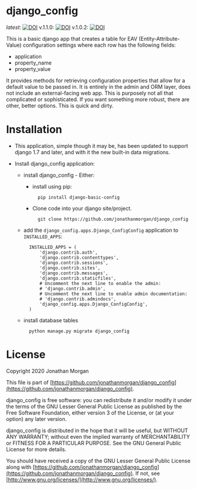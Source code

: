 # django_config

_latest_: [![DOI](https://zenodo.org/badge/DOI/10.5281/zenodo.3523195.svg)](https://doi.org/10.5281/zenodo.3523195)
v.1.1.0: [![DOI](https://zenodo.org/badge/DOI/10.5281/zenodo.5911772.svg)](https://doi.org/10.5281/zenodo.5911772)
v.1.0.2: [![DOI](https://zenodo.org/badge/DOI/10.5281/zenodo.3713192.svg)](https://doi.org/10.5281/zenodo.3713192)


<!-- TOC -->

This is a basic django app that creates a table for EAV (Entity-Attribute-Value) configuration settings where each row has the following fields:

- application
- property_name
- property_value

It provides methods for retrieving configuration properties that allow for a default value to be passed in.  It is entirely in the admin and ORM layer, does not include an external-facing web app.  This is purposely not all that complicated or sophisticated.  If you want something more robust, there are other, better options.  This is quick and dirty.

# Installation

- This application, simple though it may be, has been updated to support django 1.7 and later, and with it the new built-in data migrations.

- Install django\_config application:

    - install django_config - Either:
    
        - install using pip:

                pip install django-basic-config
            
        - Clone code into your django site/project.

                git clone https://github.com/jonathanmorgan/django_config

    - add the `django_config.apps.Django_ConfigConfig` application to `INSTALLED_APPS`:
    
            INSTALLED_APPS = (
                'django.contrib.auth',
                'django.contrib.contenttypes',
                'django.contrib.sessions',
                'django.contrib.sites',
                'django.contrib.messages',
                'django.contrib.staticfiles',
                # Uncomment the next line to enable the admin:
                # 'django.contrib.admin',
                # Uncomment the next line to enable admin documentation:
                # 'django.contrib.admindocs',
                'django_config.apps.Django_ConfigConfig',
            )
        
    - install database tables
    
            python manage.py migrate django_config

# License

Copyright 2020 Jonathan Morgan

This file is part of [https://github.com/jonathanmorgan/django_config](https://github.com/jonathanmorgan/django_config).

django_config is free software: you can redistribute it and/or modify
it under the terms of the GNU Lesser General Public License as published by
the Free Software Foundation, either version 3 of the License, or
(at your option) any later version.

django_config is distributed in the hope that it will be useful,
but WITHOUT ANY WARRANTY; without even the implied warranty of
MERCHANTABILITY or FITNESS FOR A PARTICULAR PURPOSE.  See the
GNU General Public License for more details.

You should have received a copy of the GNU Lesser General Public License
along with [https://github.com/jonathanmorgan/django_config](https://github.com/jonathanmorgan/django_config).  If not, see
[http://www.gnu.org/licenses/](http://www.gnu.org/licenses/).
